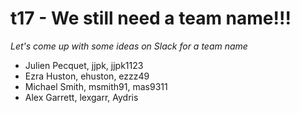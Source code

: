 # t17 - We still need a team name!!! 
*Let's come up with some ideas on Slack for a team name*

*  Julien Pecquet, jjpk, jjpk1123
*  Ezra Huston, ehuston, ezzz49
*  Michael Smith, msmith91, mas9311
*  Alex Garrett, lexgarr, Aydris
